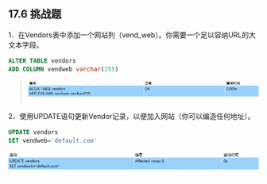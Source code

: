 ## 17.6 挑战题

1．在Vendors表中添加一个网站列（vend_web）。你需要一个足以容纳URL的大文本字段。

```sql
ALTER TABLE vendors
ADD COLUMN vendweb varchar(255)
```

> ![image-20240303100642809](./assets/image-20240303100642809.png)

2．使用UPDATE语句更新Vendor记录，以便加入网站（你可以编造任何地址）。

```sql
UPDATE vendors
SET vendweb='default.com'
```

![image-20240303100722079](./assets/image-20240303100722079.png)
